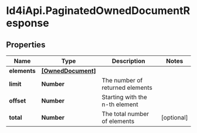 # Id4iApi.PaginatedOwnedDocumentResponse

## Properties
Name | Type | Description | Notes
------------ | ------------- | ------------- | -------------
**elements** | [**[OwnedDocument]**](OwnedDocument.md) |  | 
**limit** | **Number** | The number of returned elements | 
**offset** | **Number** | Starting with the n-th element | 
**total** | **Number** | The total number of elements | [optional] 


